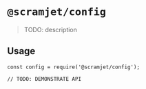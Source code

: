 # `@scramjet/config`

> TODO: description

## Usage

```
const config = require('@scramjet/config');

// TODO: DEMONSTRATE API
```
